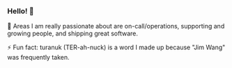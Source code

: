 ### Hello! 👋

💬 Areas I am really passionate about are on-call/operations, supporting and growing people, and shipping great software.

⚡ Fun fact: turanuk (TER-ah-nuck) is a word I made up because "Jim Wang" was frequently taken.

<!--
**turanuk/turanuk** is a ✨ _special_ ✨ repository because its `README.md` (this file) appears on your GitHub profile.

Here are some ideas to get you started:

- 🔭 I’m currently working on ...
- 🌱 I’m currently learning ...
- 👯 I’m looking to collaborate on ...
- 🤔 I’m looking for help with ...
- 💬 Ask me about ...
- 📫 How to reach me: ...
- 😄 Pronouns: ...
- 
-->
